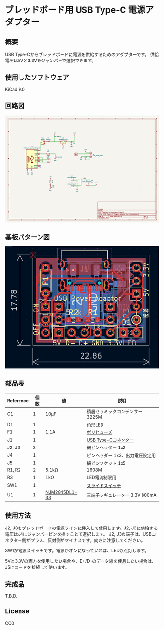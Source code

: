 # ブレッドボード用 USB Type-C 電源アダプター

## 概要

USB Type-Cからブレッドボードに電源を供給するためのアダプターです。
供給電圧は5Vと3.3Vをジャンパーで選択できます。


## 使用したソフトウェア

KiCad 9.0


## 回路図

[![schema](https://raw.githubusercontent.com/k-takata/PCB_USB_C_for_breadboard/master/images/schema.png)](https://raw.githubusercontent.com/k-takata/PCB_USB_C_for_breadboard/master/images/schema.pdf)

## 基板パターン図

![PCB pattern](https://raw.githubusercontent.com/k-takata/PCB_USB_C_for_breadboard/master/images/pcb-pattern.png)

## 部品表

| Reference           |個数|値    | 説明 |
|---------------------|----|------|------|
|C1                   |   1| 10μF|積層セラミックコンデンサー 3225M|
|D1                   |   1|      |角形LED|
|F1                   |   1|  1.1A|[ポリヒューズ](https://akizukidenshi.com/catalog/g/g100507/)|
|J1                   |   1|      |[USB Type-Cコネクター](https://akizukidenshi.com/catalog/g/g114356/)|
|J2, J3               |   2|      |細ピンヘッダー 1x2|
|J4                   |   1|      |ピンヘッダー 1x3、出力電圧設定用|
|J5                   |   1|      |細ピンソケット 1x5|
|R1, R2               |   2|5.1kΩ|1608M|
|R3                   |   1|  1kΩ|LED電流制限用|
|SW1                  |   1|      |[スライドスイッチ](https://akizukidenshi.com/catalog/g/g115707/)|
|U1                   |   1|[NJM2845DL1-33](https://akizukidenshi.com/catalog/g/g111299/)|三端子レギュレーター 3.3V 800mA|


## 使用方法

J2, J3をブレッドボードの電源ラインに挿入して使用します。J2, J3に供給する電圧はJ4にジャンパーピンを挿すことで選択します。
J2, J3の端子は、USBコネクター側がプラス、反対側がマイナスです。向きに注意してください。

SW1が電源スイッチです。電源がオンになっていれば、LEDが点灯します。

5Vと3.3Vの両方を使用したい場合や、D+/D-のデータ線を使用したい場合は、J5にコードを接続して使います。


## 完成品

T.B.D.
<!--
[![完成品](https://raw.githubusercontent.com/k-takata/PCB_USB_C_for_breadboard/master/images/usb-c-adaptor-thumb.jpg)](https://raw.githubusercontent.com/k-takata/PCB_USB_C_for_breadboard/master/images/usb-c-adaptor.jpg)
-->

## License

CC0
